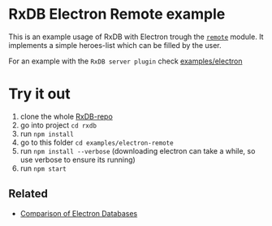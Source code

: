 # RxDB Electron Remote example

This is an example usage of RxDB with Electron trough the [`remote`](https://github.com/electron/remote) module. It implements a simple heroes-list which can be filled by the user.

For an example with the `RxDB server plugin` check [examples/electron](../electron)

# Try it out
1. clone the whole [RxDB-repo](https://github.com/pubkey/rxdb)
2. go into project `cd rxdb`
3. run `npm install`
4. go to this folder `cd examples/electron-remote`
5. run `npm install --verbose` (downloading electron can take a while, so use verbose to ensure its running)
6. run `npm start`


## Related

- [Comparison of Electron Databases](https://rxdb.info/electron-database.html)

